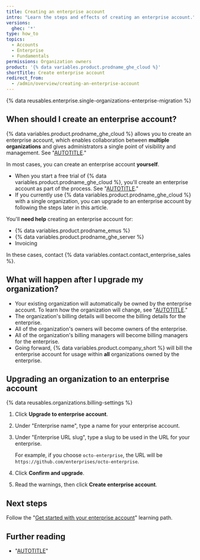 ```yaml
---
title: Creating an enterprise account
intro: "Learn the steps and effects of creating an enterprise account."
versions:
  ghec: '*'
type: how_to
topics:
  - Accounts
  - Enterprise
  - Fundamentals
permissions: Organization owners
product: '{% data variables.product.prodname_ghe_cloud %}'
shortTitle: Create enterprise account
redirect_from:
  - /admin/overview/creating-an-enterprise-account
---
```


<!-- expires 2024-09-03 -->
{% data reusables.enterprise.single-organizations-enterprise-migration %}
<!-- end expires 2024-09-03 -->

## When should I create an enterprise account?

{% data variables.product.prodname_ghe_cloud %} allows you to create an enterprise account, which enables collaboration between **multiple organizations** and gives administrators a single point of visibility and management. See "[AUTOTITLE](/admin/managing-your-enterprise-account/about-enterprise-accounts)."

In most cases, you can create an enterprise account **yourself**.

* When you start a free trial of {% data variables.product.prodname_ghe_cloud %}, you'll create an enterprise account as part of the process. See "[AUTOTITLE](/admin/overview/setting-up-a-trial-of-github-enterprise-cloud)."
* If you currently use {% data variables.product.prodname_ghe_cloud %} with a single organization, you can upgrade to an enterprise account by following the steps later in this article.

You'll **need help** creating an enterprise account for:

* {% data variables.product.prodname_emus %}
* {% data variables.product.prodname_ghe_server %}
* Invoicing

In these cases, contact {% data variables.contact.contact_enterprise_sales %}.

## What will happen after I upgrade my organization?

* Your existing organization will automatically be owned by the enterprise account. To learn how the organization will change, see "[AUTOTITLE](/admin/user-management/managing-organizations-in-your-enterprise/adding-organizations-to-your-enterprise#about-addition-of-organizations-to-your-enterprise-account)."
* The organization's billing details will become the billing details for the enterprise.
* All of the organization's owners will become owners of the enterprise.
* All of the organization's billing managers will become billing managers for the enterprise.
* Going forward, {% data variables.product.company_short %} will bill the enterprise account for usage within **all** organizations owned by the enterprise.

## Upgrading an organization to an enterprise account

{% data reusables.organizations.billing-settings %}
1. Click **Upgrade to enterprise account**.
1. Under "Enterprise name", type a name for your enterprise account.
1. Under "Enterprise URL slug", type a slug to be used in the URL for your enterprise.

   For example, if you choose `octo-enterprise`, the URL will be `https://github.com/enterprises/octo-enterprise`.
1. Click **Confirm and upgrade**.
1. Read the warnings, then click **Create enterprise account**.

## Next steps

Follow the "[Get started with your enterprise account](/admin/guides#get-started-with-your-enterprise-account)" learning path.

## Further reading

* "[AUTOTITLE](/admin/user-management/managing-users-in-your-enterprise/roles-in-an-enterprise)"
